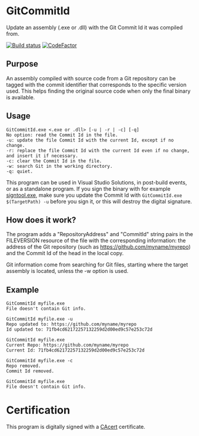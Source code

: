 # GitCommitId

Update an assembly (.exe or .dll) with the Git Commit Id it was compiled from.

[![Build status](https://ci.appveyor.com/api/projects/status/6viyxf5c3491uge8?svg=true)](https://ci.appveyor.com/project/dlebansais/gitcommitid)
[![CodeFactor](https://www.codefactor.io/repository/github/dlebansais/gitcommitid/badge)](https://www.codefactor.io/repository/github/dlebansais/gitcommitid)

## Purpose

An assembly compiled with source code from a Git repository can be tagged with the commit identifier that corresponds to the specific version used. This helps finding the original source code when only the final binary is available.

## Usage

    GitCommitId.exe <.exe or .dll> [-u | -r | -c] [-q]
    No option: read the Commit Id in the file.
    -u: update the file Commit Id with the current Id, except if no change.
    -r: replace the file Commit Id with the current Id even if no change, and insert it if necessary.
    -c: clear the Commit Id in the file.
    -w: search Git in the working directory.
    -q: quiet.

This program can be used in Visual Studio Solutions, in post-build events, or as a standalone program. If you sign the binary with for example [signtool.exe](https://docs.microsoft.com/en-us/dotnet/framework/tools/signtool-exe), make sure you update the Commit Id with `GitCommitId.exe $(TargetPath) -u` before you sign it, or this will destroy the digital signature. 
  
## How does it work?

The program adds a "RepositoryAddress" and "CommitId" string pairs in the FILEVERSION resource of the file with the corresponding information: the address of the Git repository (such as https://github.com/myname/myrepo) and the Commit Id of the head in the local copy.

Git information come from searching for Git files, starting where the target assembly is located, unless the -w option is used.

## Example

    GitCommitId myfile.exe
    File doesn't contain Git info.

    GitCommitId myfile.exe -u
    Repo updated to: https://github.com/myname/myrepo
    Id updated to: 71fb4cd62172257132259d2d00ed9c57e253c72d

    GitCommitId myfile.exe
    Current Repo: https://github.com/myname/myrepo
    Current Id: 71fb4cd62172257132259d2d00ed9c57e253c72d

    GitCommitId myfile.exe -c
    Repo removed.
    Commit Id removed.

    GitCommitId myfile.exe
    File doesn't contain Git info.
  
# Certification
This program is digitally signed with a [CAcert](https://www.cacert.org/) certificate.
